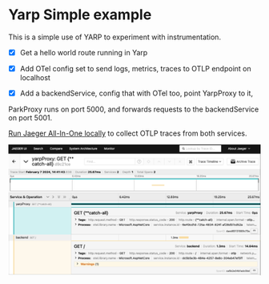 # Yarp Simple example

This is a simple use of YARP to experiment with instrumentation.

- [X] Get a hello world route running in Yarp
- [X] Add OTel config set to send logs, metrics, traces to OTLP endpoint on localhost
- [X] Add a backendService, config that with OTel too, point YarpProxy to it, 


ParkProxy runs on port 5000, and forwards requests to the backendService on port 5001.

[Run Jaeger All-In-One locally](https://www.jaegertracing.io/docs/1.22/getting-started/) to collect OTLP traces from both services.

![img.png](images/jaeger-dist-trace.png)
